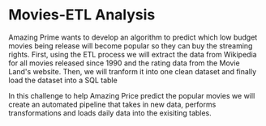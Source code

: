 # Movies-ETL Analysis

Amazing Prime wants to develop an algorithm to predict which low budget movies being release will become popular so they can buy the streaming rights. 
First, using the ETL process we will extract the data from Wikipedia for all movies released since 1990 and the rating data from the Movie Land's website. Then, we will tranform it into one clean dataset and finally load the dataset into a SQL table

In this challenge to help Amazing Price predict the popular movies we will create an automated pipeline that takes in new data, performs transformations and loads daily data into the exisiting tables. 
